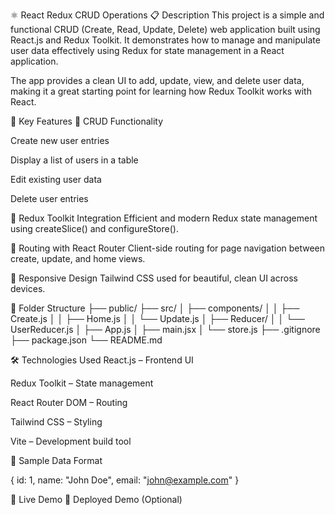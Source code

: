 ⚛️ React Redux CRUD Operations
📋 Description
This project is a simple and functional CRUD (Create, Read, Update, Delete) web application built using React.js and Redux Toolkit. It demonstrates how to manage and manipulate user data effectively using Redux for state management in a React application.

The app provides a clean UI to add, update, view, and delete user data, making it a great starting point for learning how Redux Toolkit works with React.

🧩 Key Features
🔄 CRUD Functionality

Create new user entries

Display a list of users in a table

Edit existing user data

Delete user entries

🧠 Redux Toolkit Integration
Efficient and modern Redux state management using createSlice() and configureStore().

🎯 Routing with React Router
Client-side routing for page navigation between create, update, and home views.

📱 Responsive Design
Tailwind CSS used for beautiful, clean UI across devices.

📂 Folder Structure
├── public/
├── src/
│   ├── components/
│   │   ├── Create.js
│   │   ├── Home.js
│   │   └── Update.js
│   ├── Reducer/
│   │   └── UserReducer.js
│   ├── App.js
│   ├── main.jsx
│   └── store.js
├── .gitignore
├── package.json
└── README.md


🛠️ Technologies Used
React.js – Frontend UI

Redux Toolkit – State management

React Router DOM – Routing

Tailwind CSS – Styling

Vite – Development build tool

📁 Sample Data Format

{
  id: 1,
  name: "John Doe",
  email: "john@example.com"
}


🚀 Live Demo
🔗 Deployed Demo (Optional)
